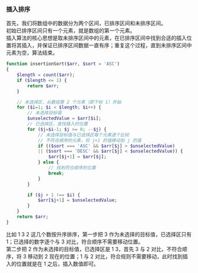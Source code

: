 
### 插入排序
首先，我们将数组中的数据分为两个区间，已排序区间和未排序区间。  
初始已排序区间只有一个元素，就是数组的第一个元素。  
插入算法的核心思想是取未排序区间中的元素，在已排序区间中找到合适的插入位置将其插入，并保证已排序区间数据一直有序；重复这个过程，直到未排序区间中元素为空，算法结束。  

```php
function insertionSort($arr, $sort = 'ASC')
{
	$length = count($arr);
	if ($length <= 1) {
		return $arr;
	}

    // 未选择区，从数组第 2 个元素（即下标 1）开始
	for ($i=1; $i < $length; $i++) { 
	    // 未选择目标值
		$unselectedValue = $arr[$i];
		// 已选择区，查找插入的位置
		for ($j=$i-1; $j >= 0; --$j) { 
		    // 未选择目标值与已选择区每个元素逐个比较
		    // 不符合顺序的元素，将 j+1 的值移动到 j 的值
			if (($sort === 'ASC' && $arr[$j] > $unselectedValue) 
			|| ($sort === 'DESC' && $arr[$j] < $unselectedValue)) {
				$arr[$j+1] = $arr[$j];
			} else {
			    // 找到符合顺序的位置
				break;
			}
		}

		if ($j + 1 !== $i) {
		    $arr[$j+1] = $unselectedValue;
		}
	}
	return $arr;
}
```

比如 1 3 2 这几个数按升序排序，第一步把 3 作为未选择的目标值，已选择区只有 1；已选择的数字逐个与 3 对比，符合顺序不需要移动位置。  
第二步把 2 作为未选择的目标值，已选择区是 1 3，首先 3 与 2 对比，不符合顺序，将 3 移动到 2 现在的位置；1 与 2 对比，符合规则不需要移动，此时找到插入的位置就是在 1 之后，插入数值即可。  
